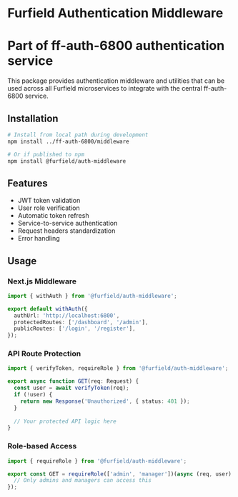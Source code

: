 # Furfield Authentication Middleware
# Part of ff-auth-6800 authentication service

This package provides authentication middleware and utilities that can be used across all Furfield microservices to integrate with the central ff-auth-6800 service.

## Installation

```bash
# Install from local path during development
npm install ../ff-auth-6800/middleware

# Or if published to npm
npm install @furfield/auth-middleware
```

## Features

- JWT token validation
- User role verification
- Automatic token refresh
- Service-to-service authentication
- Request headers standardization
- Error handling

## Usage

### Next.js Middleware

```typescript
import { withAuth } from '@furfield/auth-middleware';

export default withAuth({
  authUrl: 'http://localhost:6800',
  protectedRoutes: ['/dashboard', '/admin'],
  publicRoutes: ['/login', '/register'],
});
```

### API Route Protection

```typescript
import { verifyToken, requireRole } from '@furfield/auth-middleware';

export async function GET(req: Request) {
  const user = await verifyToken(req);
  if (!user) {
    return new Response('Unauthorized', { status: 401 });
  }
  
  // Your protected API logic here
}
```

### Role-based Access

```typescript
import { requireRole } from '@furfield/auth-middleware';

export const GET = requireRole(['admin', 'manager'])(async (req, user) => {
  // Only admins and managers can access this
});
```
